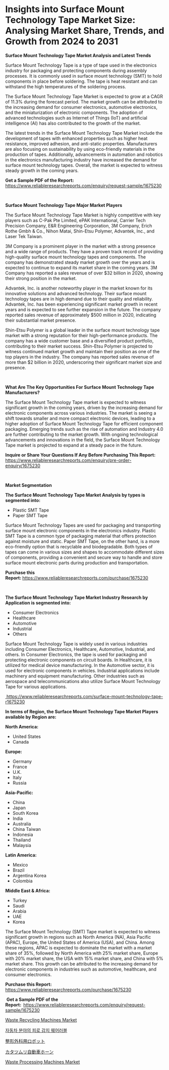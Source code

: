 <p><h1>Insights into Surface Mount Technology Tape Market Size: Analysing Market Share, Trends, and Growth from 2024 to 2031</h1></p><p><strong>Surface Mount Technology Tape Market Analysis and Latest Trends</strong></p>
<p><p>Surface Mount Technology Tape is a type of tape used in the electronics industry for packaging and protecting components during assembly processes. It is commonly used in surface mount technology (SMT) to hold components in place before soldering. The tape is heat resistant and can withstand the high temperatures of the soldering process.</p><p>The Surface Mount Technology Tape Market is expected to grow at a CAGR of 11.3% during the forecast period. The market growth can be attributed to the increasing demand for consumer electronics, automotive electronics, and the miniaturization of electronic components. The adoption of advanced technologies such as Internet of Things (IoT) and artificial intelligence (AI) has also contributed to the growth of the market.</p><p>The latest trends in the Surface Mount Technology Tape Market include the development of tapes with enhanced properties such as higher heat resistance, improved adhesion, and anti-static properties. Manufacturers are also focusing on sustainability by using eco-friendly materials in the production of tapes. Additionally, advancements in automation and robotics in the electronics manufacturing industry have increased the demand for surface mount technology tapes. Overall, the market is expected to witness steady growth in the coming years.</p></p>
<p><strong>Get a Sample PDF of the Report:&nbsp;</strong> <a href="https://www.reliableresearchreports.com/enquiry/request-sample/1675230">https://www.reliableresearchreports.com/enquiry/request-sample/1675230</a></p>
<p>&nbsp;</p>
<p><strong>Surface Mount Technology Tape Major Market Players</strong></p>
<p><p>The Surface Mount Technology Tape Market is highly competitive with key players such as C-Pak Pte Limited, ePAK International, Carrier Tech Precision Company, E&R Engineering Corporation, 3M Company, Erich Rothe Gmbh & Co., Nihon Matai, Shin-Etsu Polymer, Advantek, Inc., and Laser Tek Taiwan. </p><p>3M Company is a prominent player in the market with a strong presence and a wide range of products. They have a proven track record of providing high-quality surface mount technology tapes and components. The company has demonstrated steady market growth over the years and is expected to continue to expand its market share in the coming years. 3M Company has reported a sales revenue of over $32 billion in 2020, showing their strong position in the market.</p><p>Advantek, Inc. is another noteworthy player in the market known for its innovative solutions and advanced technology. Their surface mount technology tapes are in high demand due to their quality and reliability. Advantek, Inc. has been experiencing significant market growth in recent years and is expected to see further expansion in the future. The company reported sales revenue of approximately $500 million in 2020, indicating their substantial market presence.</p><p>Shin-Etsu Polymer is a global leader in the surface mount technology tape market with a strong reputation for their high-performance products. The company has a wide customer base and a diversified product portfolio, contributing to their market success. Shin-Etsu Polymer is projected to witness continued market growth and maintain their position as one of the top players in the industry. The company has reported sales revenue of more than $2 billion in 2020, underscoring their significant market size and presence.</p></p>
<p>&nbsp;</p>
<p><strong>What Are The Key Opportunities For Surface Mount Technology Tape Manufacturers?</strong></p>
<p><p>The Surface Mount Technology Tape market is expected to witness significant growth in the coming years, driven by the increasing demand for electronic components across various industries. The market is seeing a shift towards smaller and more compact electronic devices, leading to a higher adoption of Surface Mount Technology Tape for efficient component packaging. Emerging trends such as the rise of automation and Industry 4.0 are further contributing to the market growth. With ongoing technological advancements and innovations in the field, the Surface Mount Technology Tape market is projected to expand at a steady pace in the future.</p></p>
<p><strong>Inquire or Share Your Questions If Any Before Purchasing This Report:</strong> <a href="https://www.reliableresearchreports.com/enquiry/pre-order-enquiry/1675230">https://www.reliableresearchreports.com/enquiry/pre-order-enquiry/1675230</a></p>
<p>&nbsp;</p>
<p><strong>Market Segmentation</strong></p>
<p><strong>The Surface Mount Technology Tape Market Analysis by types is segmented into:</strong></p>
<p><ul><li>Plastic SMT Tape</li><li>Paper SMT Tape</li></ul></p>
<p><p>Surface Mount Technology Tapes are used for packaging and transporting surface mount electronic components in the electronics industry. Plastic SMT Tape is a common type of packaging material that offers protection against moisture and static. Paper SMT Tape, on the other hand, is a more eco-friendly option that is recyclable and biodegradable. Both types of tapes can come in various sizes and shapes to accommodate different sizes of components, providing a convenient and secure way to handle and store surface mount electronic parts during production and transportation.</p></p>
<p><strong>Purchase this Report:&nbsp;</strong><a href="https://www.reliableresearchreports.com/purchase/1675230">https://www.reliableresearchreports.com/purchase/1675230</a></p>
<p>&nbsp;</p>
<p><strong>The Surface Mount Technology Tape Market Industry Research by Application is segmented into:</strong></p>
<p><ul><li>Consumer Electronics</li><li>Healthcare</li><li>Automotive</li><li>Industrial</li><li>Others</li></ul></p>
<p><p>Surface Mount Technology Tape is widely used in various industries including Consumer Electronics, Healthcare, Automotive, Industrial, and others. In Consumer Electronics, the tape is used for packaging and protecting electronic components on circuit boards. In Healthcare, it is utilized for medical device manufacturing. In the Automotive sector, it is used for electronic components in vehicles. Industrial applications include machinery and equipment manufacturing. Other industries such as aerospace and telecommunications also utilize Surface Mount Technology Tape for various applications.</p></p>
<p><a href="https://www.reliableresearchreports.com/surface-mount-technology-tape-r1675230">&nbsp;https://www.reliableresearchreports.com/surface-mount-technology-tape-r1675230</a></p>
<p><strong>In terms of Region, the Surface Mount Technology Tape Market Players available by Region are:</strong></p>
<p>
    <p> <strong> North America: </strong>
        <ul>
            <li>United States</li>
            <li>Canada</li>
        </ul>
        </p> 
    <p> <strong> Europe: </strong>
        <ul>
            <li>Germany</li>
            <li>France</li>
            <li>U.K.</li>
            <li>Italy</li>
            <li>Russia</li>
        </ul>
        </p> 
    <p> <strong> Asia-Pacific: </strong>
        <ul>
            <li>China</li>
            <li>Japan</li>
            <li>South Korea</li>
            <li>India</li>
            <li>Australia</li>
            <li>China Taiwan</li>
            <li>Indonesia</li>
            <li>Thailand</li>
            <li>Malaysia</li>
        </ul>
        </p> 
    <p> <strong> Latin America: </strong>
        <ul>
            <li>Mexico</li>
            <li>Brazil</li>
            <li>Argentina Korea</li>
            <li>Colombia</li>
        </ul>
        </p> 
    <p> <strong> Middle East & Africa: </strong>
        <ul>
            <li>Turkey</li>
            <li>Saudi</li>
            <li>Arabia</li>
            <li>UAE</li>
            <li>Korea</li>
        </ul>
    </p>
    </p>
<p><p>The Surface Mount Technology (SMT) Tape market is expected to witness significant growth in regions such as North America (NA), Asia Pacific (APAC), Europe, the United States of America (USA), and China. Among these regions, APAC is expected to dominate the market with a market share of 35%, followed by North America with 25% market share, Europe with 20% market share, the USA with 15% market share, and China with 5% market share. This growth can be attributed to the increasing demand for electronic components in industries such as automotive, healthcare, and consumer electronics.</p></p>
<p><strong>Purchase this Report: </strong><a href="https://www.reliableresearchreports.com/purchase/1675230">https://www.reliableresearchreports.com/purchase/1675230</a></p>
<p>&nbsp;<strong>Get a Sample PDF of the Report:&nbsp;&nbsp;</strong><a href="https://www.reliableresearchreports.com/enquiry/request-sample/1675230">https://www.reliableresearchreports.com/enquiry/request-sample/1675230</a></p>
<p><strong></strong></p>
<p><p><a href="https://github.com/jerrycopelandthomaswsqd8q/Market-Research-Report-List-3/blob/main/waste-recycling-machines-market.md">Waste Recycling Machines Market</a></p><p><a href="https://github.com/garnett961902/Market-Research-Report-List-1/blob/main/2275128101401.md">자동차 분야의 피로 감지 웨어러블</a></p><p><a href="https://github.com/hilmi-2a/Market-Research-Report-List-1/blob/main/6044566107281.md">整形外科用ロボット</a></p><p><a href="https://github.com/Sophiaard2003/Market-Research-Report-List-1/blob/main/3735565107282.md">カタツムリ自動車ホーン</a></p><p><a href="https://github.com/yoshih12/Market-Research-Report-List-3/blob/main/waste-processing-machines-market.md">Waste Processing Machines Market</a></p></p>